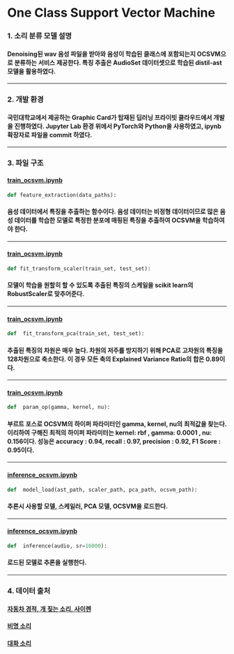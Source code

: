 # One Class Support Vector Machine
### 1. 소리 분류 모델 설명
#### Denoising된 wav 음성 파일을 받아와 음성이 학습된 클래스에 포함되는지 OCSVM으로 분류하는 서비스 제공한다. 특징 추출은 AudioSet 데이터셋으로 학습된 distil-ast 모델을 활용하였다.
---
### 2. 개발 환경
#### 국민대학교에서 제공하는 Graphic Card가 탑재된 딥러닝 프라이빗 클라우드에서 개발을 진행하였다. Jupyter Lab 환경 위에서 PyTorch와 Python을 사용하였고, ipynb 확장자로 파일을 commit 하였다.
---
### 3. 파일 구조
#### [train_ocsvm.ipynb](https://github.com/KOBOT-BOARD12/seeyoursound-model-serving/blob/feature/ocsvm-train-inference/one_class_classification/train_ocsvm.ipynb)
 ```python
def feature_extraction(data_paths):
 ```
#### 음성 데이터에서 특징을 추출하는 함수이다. 음성 데이터는 비정형 데이터이므로 많은 음성 데이터를 학습한 모델로 특정한 분포에 매핑된 특징을 추출하여 OCSVM을 학습하여야 한다.
---
#### [train_ocsvm.ipynb](https://github.com/KOBOT-BOARD12/seeyoursound-model-serving/blob/feature/ocsvm-train-inference/one_class_classification/train_ocsvm.ipynb)

 ```python
def fit_transform_scaler(train_set, test_set):
 ```
 
#### 모델이 학습을 원할히 할 수 있도록 추출된 특징의 스케일을 scikit learn의 RobustScaler로 맞추어준다.
---
#### [train_ocsvm.ipynb](https://github.com/KOBOT-BOARD12/seeyoursound-model-serving/blob/feature/ocsvm-train-inference/one_class_classification/train_ocsvm.ipynb)

 ```python
def  fit_transform_pca(train_set, test_set):
 ```
#### 추출된 특징의 차원은 매우 높다. 차원의 저주를 방지하기 위해 PCA로 고차원의 특징을 128차원으로 축소한다. 이 경우 모든 축의 **Explained Variance Ratio**의 합은 0.89이다.
---
#### [train_ocsvm.ipynb](https://github.com/KOBOT-BOARD12/seeyoursound-model-serving/blob/feature/ocsvm-train-inference/one_class_classification/train_ocsvm.ipynb)

 ```python
def  param_op(gamma, kernel, nu):
 ```
#### 부르트 포스로 OCSVM의 하이퍼 파라미터인 gamma, kernel, nu의 최적값을 찾는다. 이리하여 구해진 최적의 하이퍼 파라미터는 kernel: rbf , gamma: 0.0001 , nu: 0.156이다. 성능은 accuracy : 0.94, recall : 0.97, precision : 0.92, F1 Score : 0.95이다.
---
#### [inference_ocsvm.ipynb](https://github.com/KOBOT-BOARD12/seeyoursound-model-serving/blob/feature/ocsvm-train-inference/one_class_classification/train_ocsvm.ipynb)

 ```python
def  model_load(ast_path, scaler_path, pca_path, ocsvm_path):
 ```
#### 추론시 사용할 모델, 스케일러, PCA 모델, OCSVM을 로드한다.
---
#### [inference_ocsvm.ipynb](https://github.com/KOBOT-BOARD12/seeyoursound-model-serving/blob/feature/ocsvm-train-inference/one_class_classification/train_ocsvm.ipynb)

 ```python
def  inference(audio, sr=16000):
 ```
#### 로드된 모델로 추론을 실행한다.
---
### 4. 데이터 출처
#### [자동차 경적, 개 짖는 소리, 사이렌](https://www.aihub.or.kr/aihubdata/data/view.do?currMenu=115&topMenu=100&aihubDataSe=realm&dataSetSn=585)

#### [비명 소리](https://zenodo.org/record/4844825#.YNv3h-gzZPY)

#### [대화 소리](https://www.aihub.or.kr/aihubdata/data/view.do?currMenu=115&topMenu=100&aihubDataSe=realm&dataSetSn=568)
